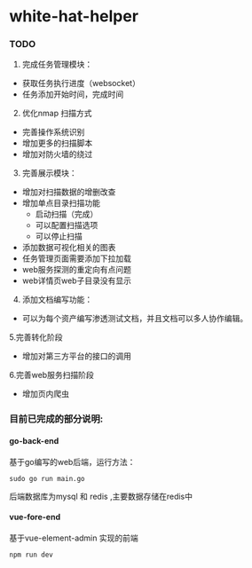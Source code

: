 

# white-hat-helper

### TODO 

1. 完成任务管理模块：
- 获取任务执行进度（websocket）
- 任务添加开始时间，完成时间


2. 优化nmap 扫描方式
- 完善操作系统识别
- 增加更多的扫描脚本
- 增加对防火墙的绕过

  
3. 完善展示模块：
- 增加对扫描数据的增删改查
- 增加单点目录扫描功能
  - 启动扫描（完成）
  - 可以配置扫描选项
  - 可以停止扫描 
- 添加数据可视化相关的图表
- 任务管理页面需要添加下拉加载
- web服务探测的重定向有点问题
- web详情页web子目录没有显示


4. 添加文档编写功能：
- 可以为每个资产编写渗透测试文档，并且文档可以多人协作编辑。

5.完善转化阶段
- 增加对第三方平台的接口的调用

6.完善web服务扫描阶段
- 增加页内爬虫


### 目前已完成的部分说明: 
#### go-back-end 
基于go编写的web后端，运行方法：
```
sudo go run main.go
```
后端数据库为mysql 和 redis ,主要数据存储在redis中

#### vue-fore-end 
基于vue-element-admin 实现的前端   
```
npm run dev
```




